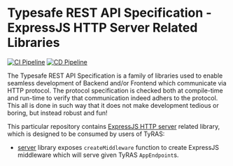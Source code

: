 # Typesafe REST API Specification - ExpressJS HTTP Server Related Libraries

[![CI Pipeline](https://github.com/ty-ras/server-express/actions/workflows/ci.yml/badge.svg)](https://github.com/ty-ras/server-express/actions/workflows/ci.yml)
[![CD Pipeline](https://github.com/ty-ras/server-express/actions/workflows/cd.yml/badge.svg)](https://github.com/ty-ras/server-express/actions/workflows/cd.yml)

The Typesafe REST API Specification is a family of libraries used to enable seamless development of Backend and/or Frontend which communicate via HTTP protocol.
The protocol specification is checked both at compile-time and run-time to verify that communication indeed adhers to the protocol.
This all is done in such way that it does not make development tedious or boring, but instead robust and fun!

This particular repository contains [ExpressJS HTTP server](https://expressjs.com) related library, which is designed to be consumed by users of TyRAS:
- [server](./server) library exposes `createMiddleware` function to create ExpressJS middleware which will serve given TyRAS `AppEndpoint`s.
